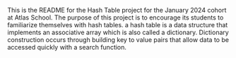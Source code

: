 This is the README for the Hash Table project for the January 2024 cohort at Atlas School. The purpose of this project is to encourage its students to familiarize themselves with hash tables.
a hash table is a data structure that implements an associative array which is also called a dictionary. Dictionary construction occurs through building key to value pairs that allow data to be accessed quickly with a search function.